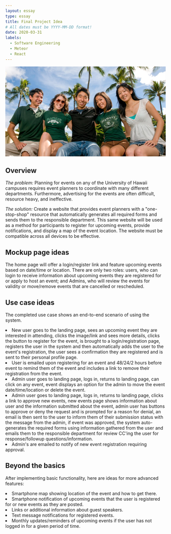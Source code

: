 ```yaml
---
layout: essay
type: essay
title: Final Project Idea
# All dates must be YYYY-MM-DD format!
date: 2020-03-31
labels:
  - Software Engineering
  - Meteor
  - React
---
```


<img class="ui large centered image" src="../images/campuslife.jpg" alt="" />

## Overview
<i>The problem:</i> Planning for events on any of the University of Hawaii campuses requires event planners to
coordinate with many different departments.  Furthermore, advertising for the events are often difficult, resource
heavy, and ineffective.

<i>The solution:</i> Create a website that provides event planners with a "one-stop-shop" resource that automatically
generates all required forms and sends them to the responsible department.  This same website will be used as a method
for participants to register for upcoming events, provide notifications, and display a map of the event location.
The website must be compatible across all devices to be effective.

## Mockup page ideas
The home page will offer a login/register link and feature upcoming events based on date/time or location.  There are
only two roles: users, who can login to receive information about upcoming events they are registered for or apply to
host an event; and Admins, who will review the events for validity or move/remove events that are cancelled or 
rescheduled.

## Use case ideas
The completed use case shows an end-to-end scenario of using the system.  
<li>
    New user goes to the landing page, sees an upcoming event they are interested in attending, clicks the 
    image/link and sees more details, clicks the button to register for the event, is brought to a 
    login/registration page, registers the user in the system and then automatically adds the user to the event's 
    registration, the user sees a confirmation they are registered and is sent to their personal profile page.
</li>
<li>
    User is emailed upon registering for an event and 48/24/2 hours before event to remind them of the event and 
    includes a link to remove their registration from the event.
</li>
<li>
    Admin user goes to landing page, logs in, returns to landing page, can click on any event, event displays an
    option for the admin to move the event date/time/location or delete the event. 
</li>
<li>
    Admin user goes to landing page, logs in, returns to landing page, clicks a link to approve new events, new
    events page shows information about user and the information submitted about the event, admin user has buttons
    to approve or deny the request and is prompted for a reason for denial, an email is then sent to the user
    to inform them of their submission status with the message from the admin, if event was approved, the system
    auto-generates the required forms using information gathered from the user and emails them to the responsible 
    department for review CC'ing the user for response/followup questions/information.
</li>
<li>
    Admin's are emailed to notify of new event registration requiring approval.
</li>

## Beyond the basics
After implementing basic functionality, here are ideas for more advanced features:
<li>
    Smartphone map showing location of the event and how to get there.
</li>
<li>
    Smartphone notification of upcoming events that the user is registered for or new events as they are posted.
</li>
<li>
    Links or additional information about guest speakers.
</li>
<li>
    Text message notifications for registered events.
</li>
<li>
    Monthly updates/reminders of upcoming events if the user has not logged in for a given period of time.
</li>
